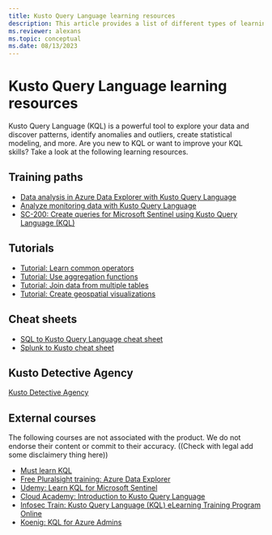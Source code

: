 ```yaml
---
title: Kusto Query Language learning resources
description: This article provides a list of different types of learning resources for ramping up on KQL.
ms.reviewer: alexans
ms.topic: conceptual
ms.date: 08/13/2023
---
```

# Kusto Query Language learning resources

Kusto Query Language (KQL) is a powerful tool to explore your data and discover patterns, identify anomalies and outliers, create statistical modeling, and more. Are you new to KQL or want to improve your KQL skills? Take a look at the following learning resources.

## Training paths

* [Data analysis in Azure Data Explorer with Kusto Query Language](/training/paths/data-analysis-data-explorer-kusto-query-language/)
* [Analyze monitoring data with Kusto Query Language](/training/paths/analyze-monitoring-data-with-kql/)
* [SC-200: Create queries for Microsoft Sentinel using Kusto Query Language (KQL)](/training/paths/sc-200-utilize-kql-for-azure-sentinel/)

## Tutorials

* [Tutorial: Learn common operators](kusto/query/tutorials/learn-common-operators.md)
* [Tutorial: Use aggregation functions](kusto/query/tutorials/use-aggregation-functions.md)
* [Tutorial: Join data from multiple tables](kusto/query/tutorials/join-data-from-multiple-tables.md)
* [Tutorial: Create geospatial visualizations](kusto/query/tutorials/create-geospatial-visualizations.md)

## Cheat sheets

* [SQL to Kusto Query Language cheat sheet](kusto/query/sqlcheatsheet.md)
* [Splunk to Kusto cheat sheet](kusto/query/splunk-cheat-sheet.md)

## Kusto Detective Agency

[Kusto Detective Agency](https://detective.kusto.io/)

## External courses

The following courses are not associated with the product. We do not endorse their content or commit to their accuracy. ((Check with legal add some disclaimery thing here))

* [Must learn KQL](https://github.com/rod-trent/MustLearnKQL)
* [Free Pluralsight training: Azure Data Explorer](https://www.pluralsight.com/partners/microsoft/azure-data-explorer)
* [Udemy: Learn KQL for Microsoft Sentinel](https://www.udemy.com/course/learn-kql-for-microsoft-sentinel/)
* [Cloud Academy: Introduction to Kusto Query Language](https://cloudacademy.com/lab/introduction-to-kusto-query-language/)
* [Infosec Train: Kusto Query Language (KQL) eLearning Training Program Online](https://www.infosectrain.com/self-paced-learning/kusto-query-language-training/)
* [Koenig: KQL for Azure Admins](https://www.koenig-solutions.com/kql-azure-admins-training)
